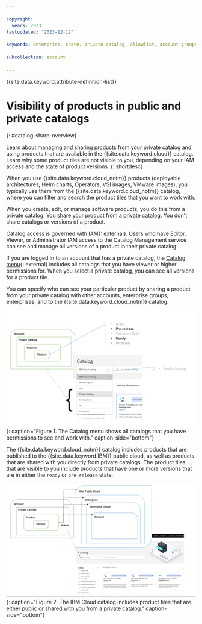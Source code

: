 ```yaml
---

copyright:
  years: 2023
lastupdated: "2023-12-12"

keywords: enterprise, share, private catalog, allowlist, account groups, share request, opt in, visibility

subcollection: account

---
```


{{site.data.keyword.attribute-definition-list}}

# Visibility of products in public and private catalogs
{: #catalog-share-overview}

Learn about managing and sharing products from your private catalog and using products that are available in the {{site.data.keyword.cloud}} catalog. Learn why some product tiles are not visible to you, depending on your IAM access and the state of product versions.
{: shortdesc}

When you use {{site.data.keyword.cloud_notm}} products (deployable architectures, Helm charts, Operators, VSI images, VMware images), you typically use them from the {{site.data.keyword.cloud_notm}} catalog, where you can filter and search the product tiles that you want to work with.

When you create, edit, or manage software products, you do this from a private catalog. You share your product from a private catalog. You don't share catalogs or versions of a product.

Catalog access is governed with [IAM](/iam/roles){: external}. Users who have Editor, Viewer, or Administrator IAM access to the Catalog Management service can see and manage all versions of a product in their private catalog.

If you are logged in to an account that has a private catalog, the [Catalog menu](/catalog){: external} includes all catalogs that you have viewer or higher permissions for. When you select a private catalog, you can see all versions for a product tile.

You can specify who can see your particular product by sharing a product from your private catalog with other accounts, enterprise groups, enterprises, and to the {{site.data.keyword.cloud_notm}} catalog.

![The Catalog menu shows all catalogs that you have permissions to see and work with.](images/private-catalog-share-diagram.png){: caption="Figure 1. The Catalog menu shows all catalogs that you have permissions to see and work with." caption-side="bottom"}

The {{site.data.keyword.cloud_notm}} catalog includes products that are published to the {{site.data.keyword.IBM}} public cloud, as well as products that are shared with you directly from private catalogs. The product tiles that are visible to you include products that have one or more versions that are in either the `ready` or `pre-release` state.

![The IBM Cloud catalog includes product tiles that are either public or shared with you from a private catalog.](images/private-catalog-share-visibility-public.png){: caption="Figure 2. The IBM Cloud catalog includes product tiles that are either public or shared with you from a private catalog." caption-side="bottom"}
